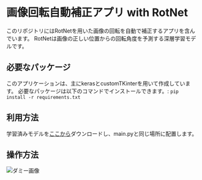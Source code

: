 # 画像回転自動補正アプリ with RotNet

このリポジトリにはRotNetを用いた画像の回転を自動で補正するアプリを含んでいます。
RotNetは画像の正しい位置からの回転角度を予測する深層学習モデルです。

## 必要なパッケージ
このアプリケーションは、主にkerasとcustomTKinterを用いて作成しています。
必要なパッケージは以下のコマンドでインストールできます。: `pip install -r requirements.txt`

## 利用方法
学習済みモデルを[ここから](https://drive.google.com/file/d/1wIc2q0tSDaDAdHhMym5hpSQixCFacJ5o/view?usp=sharing)ダウンロードし、main.pyと同じ場所に配置します。

## 操作方法
![ダミー画像]()

